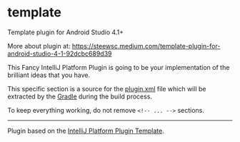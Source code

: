 # template
Template plugin for Android Studio 4.1+

More about plugin at: https://steewsc.medium.com/template-plugin-for-android-studio-4-1-92dcbc689d39

<!-- Plugin description -->
This Fancy IntelliJ Platform Plugin is going to be your implementation of the brilliant ideas that you have.

This specific section is a source for the [plugin.xml](/src/main/resources/META-INF/plugin.xml) file which will be extracted by the [Gradle](/build.gradle.kts) during the build process.

To keep everything working, do not remove `<!-- ... -->` sections.
<!-- Plugin description end -->

---
Plugin based on the [IntelliJ Platform Plugin Template][template].

[template]: https://github.com/JetBrains/intellij-platform-plugin-template